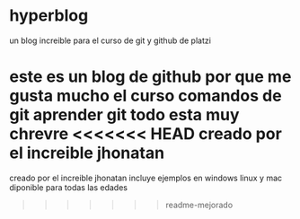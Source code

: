 # hyperblog
un blog increible para el curso de git y github de platzi

este es un blog de github por que me gusta mucho el curso
comandos de git
aprender git
todo esta muy chrevre
<<<<<<< HEAD
creado por el increible jhonatan
=======
creado por el increible jhonatan
incluye ejemplos en windows linux y mac
diponible para todas las edades
>>>>>>> readme-mejorado
